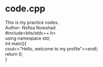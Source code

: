 # code.cpp
This is my practice codes.
<br>
Author- Nsfisa Nowshad <br>
#include<bits/stdc++.h> <br>
using namespace std; <br>
int main(){ <br>
cout<<"Hello, welcome to my profile"<<endl; <br>
return 0; <br>
} 
